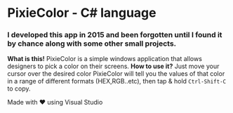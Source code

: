 # PixieColor - C# language
### I developed this app in 2015 and been forgotten until I found it by chance along with some other small projects.

**What is this!**
PixieColor is a simple windows application that allows designers to pick a color on their screens.
**How to use it?**
Just move your cursor over the desired color PixieColor will tell you the values of that color in a range of different formats (HEX,RGB..etc), then tap & hold ```Ctrl-Shift-C``` to copy. 

Made with ❤️ using Visual Studio 

